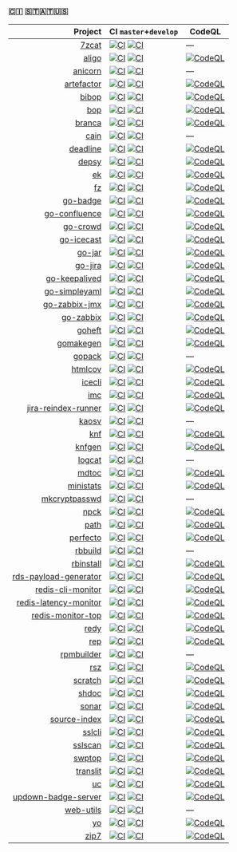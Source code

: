 ### 🇨​​​​​🇮​​​​​ 🇸​​​​​🇹​​​​​🇦​​​​​🇹​​​​​🇺​​​​​🇸​​​​​

| Project | CI `master`+`develop` | CodeQL |
|---------:|----|--------|
| [7zcat](https://kaos.sh/7zcat) | [![CI](https://kaos.sh/w/7zcat/ci.svg?branch=master)](https://kaos.sh/w/7zcat/ci?query=branch:master) [![CI](https://kaos.sh/w/7zcat/ci.svg?branch=develop)](https://kaos.sh/w/perfecto/ci?query=branch:develop) | — |
| [aligo](https://kaos.sh/aligo) | [![CI](https://kaos.sh/w/aligo/ci.svg?branch=master)](https://kaos.sh/w/aligo/ci?query=branch:master) [![CI](https://kaos.sh/w/aligo/ci.svg?branch=develop)](https://kaos.sh/w/perfecto/ci?query=branch:develop) | [![CodeQL](https://kaos.sh/w/aligo/codeql.svg)](https://kaos.sh/w/perfecto/codeql) |
| [anicorn](https://kaos.sh/anicorn) | [![CI](https://kaos.sh/w/anicorn/ci.svg?branch=master)](https://kaos.sh/w/anicorn/ci?query=branch:master) [![CI](https://kaos.sh/w/anicorn/ci.svg?branch=develop)](https://kaos.sh/w/perfecto/ci?query=branch:develop) | — |
| [artefactor](https://kaos.sh/artefactor) | [![CI](https://kaos.sh/w/artefactor/ci.svg?branch=master)](https://kaos.sh/w/artefactor/ci?query=branch:master) [![CI](https://kaos.sh/w/artefactor/ci.svg?branch=develop)](https://kaos.sh/w/perfecto/ci?query=branch:develop) | [![CodeQL](https://kaos.sh/w/artefactor/codeql.svg)](https://kaos.sh/w/perfecto/codeql) |
| [bibop](https://kaos.sh/bibop) | [![CI](https://kaos.sh/w/bibop/ci.svg?branch=master)](https://kaos.sh/w/bibop/ci?query=branch:master) [![CI](https://kaos.sh/w/bibop/ci.svg?branch=develop)](https://kaos.sh/w/perfecto/ci?query=branch:develop) | [![CodeQL](https://kaos.sh/w/bibop/codeql.svg)](https://kaos.sh/w/perfecto/codeql) |
| [bop](https://kaos.sh/bop) | [![CI](https://kaos.sh/w/bop/ci.svg?branch=master)](https://kaos.sh/w/bop/ci?query=branch:master) [![CI](https://kaos.sh/w/bop/ci.svg?branch=develop)](https://kaos.sh/w/perfecto/ci?query=branch:develop) | [![CodeQL](https://kaos.sh/w/bop/codeql.svg)](https://kaos.sh/w/perfecto/codeql) |
| [branca](https://kaos.sh/branca) | [![CI](https://kaos.sh/w/branca/ci.svg?branch=master)](https://kaos.sh/w/branca/ci?query=branch:master) [![CI](https://kaos.sh/w/branca/ci.svg?branch=develop)](https://kaos.sh/w/perfecto/ci?query=branch:develop) | [![CodeQL](https://kaos.sh/w/branca/codeql.svg)](https://kaos.sh/w/perfecto/codeql) |
| [cain](https://kaos.sh/cain) | [![CI](https://kaos.sh/w/cain/ci.svg?branch=master)](https://kaos.sh/w/cain/ci?query=branch:master) [![CI](https://kaos.sh/w/cain/ci.svg?branch=develop)](https://kaos.sh/w/perfecto/ci?query=branch:develop) | — |
| [deadline](https://kaos.sh/deadline) | [![CI](https://kaos.sh/w/deadline/ci.svg?branch=master)](https://kaos.sh/w/deadline/ci?query=branch:master) [![CI](https://kaos.sh/w/deadline/ci.svg?branch=develop)](https://kaos.sh/w/perfecto/ci?query=branch:develop) | [![CodeQL](https://kaos.sh/w/deadline/codeql.svg)](https://kaos.sh/w/perfecto/codeql) |
| [depsy](https://kaos.sh/depsy) | [![CI](https://kaos.sh/w/depsy/ci.svg?branch=master)](https://kaos.sh/w/depsy/ci?query=branch:master) [![CI](https://kaos.sh/w/depsy/ci.svg?branch=develop)](https://kaos.sh/w/perfecto/ci?query=branch:develop) | [![CodeQL](https://kaos.sh/w/depsy/codeql.svg)](https://kaos.sh/w/perfecto/codeql) |
| [ek](https://kaos.sh/ek) | [![CI](https://kaos.sh/w/ek/ci.svg?branch=master)](https://kaos.sh/w/ek/ci?query=branch:master) [![CI](https://kaos.sh/w/ek/ci.svg?branch=develop)](https://kaos.sh/w/perfecto/ci?query=branch:develop) | [![CodeQL](https://kaos.sh/w/ek/codeql.svg)](https://kaos.sh/w/perfecto/codeql) |
| [fz](https://kaos.sh/fz) | [![CI](https://kaos.sh/w/fz/ci.svg?branch=master)](https://kaos.sh/w/fz/ci?query=branch:master) [![CI](https://kaos.sh/w/fz/ci.svg?branch=develop)](https://kaos.sh/w/perfecto/ci?query=branch:develop) | [![CodeQL](https://kaos.sh/w/fz/codeql.svg)](https://kaos.sh/w/perfecto/codeql) |
| [go-badge](https://kaos.sh/go-badge) | [![CI](https://kaos.sh/w/go-badge/ci.svg?branch=master)](https://kaos.sh/w/go-badge/ci?query=branch:master) [![CI](https://kaos.sh/w/go-badge/ci.svg?branch=develop)](https://kaos.sh/w/perfecto/ci?query=branch:develop) | [![CodeQL](https://kaos.sh/w/go-badge/codeql.svg)](https://kaos.sh/w/perfecto/codeql) |
| [go-confluence](https://kaos.sh/go-confluence) | [![CI](https://kaos.sh/w/go-confluence/ci.svg?branch=master)](https://kaos.sh/w/go-confluence/ci?query=branch:master) [![CI](https://kaos.sh/w/go-confluence/ci.svg?branch=develop)](https://kaos.sh/w/perfecto/ci?query=branch:develop) | [![CodeQL](https://kaos.sh/w/go-confluence/codeql.svg)](https://kaos.sh/w/perfecto/codeql) |
| [go-crowd](https://kaos.sh/go-crowd) | [![CI](https://kaos.sh/w/go-crowd/ci.svg?branch=master)](https://kaos.sh/w/go-crowd/ci?query=branch:master) [![CI](https://kaos.sh/w/go-crowd/ci.svg?branch=develop)](https://kaos.sh/w/perfecto/ci?query=branch:develop) | [![CodeQL](https://kaos.sh/w/go-crowd/codeql.svg)](https://kaos.sh/w/perfecto/codeql) |
| [go-icecast](https://kaos.sh/go-icecast) | [![CI](https://kaos.sh/w/go-icecast/ci.svg?branch=master)](https://kaos.sh/w/go-icecast/ci?query=branch:master) [![CI](https://kaos.sh/w/go-icecast/ci.svg?branch=develop)](https://kaos.sh/w/perfecto/ci?query=branch:develop) | [![CodeQL](https://kaos.sh/w/go-icecast/codeql.svg)](https://kaos.sh/w/perfecto/codeql) |
| [go-jar](https://kaos.sh/go-jar) | [![CI](https://kaos.sh/w/go-jar/ci.svg?branch=master)](https://kaos.sh/w/go-jar/ci?query=branch:master) [![CI](https://kaos.sh/w/go-jar/ci.svg?branch=develop)](https://kaos.sh/w/perfecto/ci?query=branch:develop) | [![CodeQL](https://kaos.sh/w/go-jar/codeql.svg)](https://kaos.sh/w/perfecto/codeql) |
| [go-jira](https://kaos.sh/go-jira) | [![CI](https://kaos.sh/w/go-jira/ci.svg?branch=master)](https://kaos.sh/w/go-jira/ci?query=branch:master) [![CI](https://kaos.sh/w/go-jira/ci.svg?branch=develop)](https://kaos.sh/w/perfecto/ci?query=branch:develop) | [![CodeQL](https://kaos.sh/w/go-jira/codeql.svg)](https://kaos.sh/w/perfecto/codeql) |
| [go-keepalived](https://kaos.sh/go-keepalived) | [![CI](https://kaos.sh/w/go-keepalived/ci.svg?branch=master)](https://kaos.sh/w/go-keepalived/ci?query=branch:master) [![CI](https://kaos.sh/w/go-keepalived/ci.svg?branch=develop)](https://kaos.sh/w/perfecto/ci?query=branch:develop) | [![CodeQL](https://kaos.sh/w/go-keepalived/codeql.svg)](https://kaos.sh/w/perfecto/codeql) |
| [go-simpleyaml](https://kaos.sh/go-simpleyaml) | [![CI](https://kaos.sh/w/go-simpleyaml/ci.svg?branch=master)](https://kaos.sh/w/go-simpleyaml/ci?query=branch:master) [![CI](https://kaos.sh/w/go-simpleyaml/ci.svg?branch=develop)](https://kaos.sh/w/perfecto/ci?query=branch:develop) | [![CodeQL](https://kaos.sh/w/go-simpleyaml/codeql.svg)](https://kaos.sh/w/perfecto/codeql) |
| [go-zabbix-jmx](https://kaos.sh/go-zabbix-jmx) | [![CI](https://kaos.sh/w/go-zabbix-jmx/ci.svg?branch=master)](https://kaos.sh/w/go-zabbix-jmx/ci?query=branch:master) [![CI](https://kaos.sh/w/go-zabbix-jmx/ci.svg?branch=develop)](https://kaos.sh/w/perfecto/ci?query=branch:develop) | [![CodeQL](https://kaos.sh/w/go-zabbix-jmx/codeql.svg)](https://kaos.sh/w/perfecto/codeql) |
| [go-zabbix](https://kaos.sh/go-zabbix) | [![CI](https://kaos.sh/w/go-zabbix/ci.svg?branch=master)](https://kaos.sh/w/go-zabbix/ci?query=branch:master) [![CI](https://kaos.sh/w/go-zabbix/ci.svg?branch=develop)](https://kaos.sh/w/perfecto/ci?query=branch:develop) | [![CodeQL](https://kaos.sh/w/go-zabbix/codeql.svg)](https://kaos.sh/w/perfecto/codeql) |
| [goheft](https://kaos.sh/goheft) | [![CI](https://kaos.sh/w/goheft/ci.svg?branch=master)](https://kaos.sh/w/goheft/ci?query=branch:master) [![CI](https://kaos.sh/w/goheft/ci.svg?branch=develop)](https://kaos.sh/w/perfecto/ci?query=branch:develop) | [![CodeQL](https://kaos.sh/w/goheft/codeql.svg)](https://kaos.sh/w/perfecto/codeql) |
| [gomakegen](https://kaos.sh/gomakegen) | [![CI](https://kaos.sh/w/gomakegen/ci.svg?branch=master)](https://kaos.sh/w/gomakegen/ci?query=branch:master) [![CI](https://kaos.sh/w/gomakegen/ci.svg?branch=develop)](https://kaos.sh/w/perfecto/ci?query=branch:develop) | [![CodeQL](https://kaos.sh/w/gomakegen/codeql.svg)](https://kaos.sh/w/perfecto/codeql) |
| [gopack](https://kaos.sh/gopack) | [![CI](https://kaos.sh/w/gopack/ci.svg?branch=master)](https://kaos.sh/w/gopack/ci?query=branch:master) [![CI](https://kaos.sh/w/gopack/ci.svg?branch=develop)](https://kaos.sh/w/perfecto/ci?query=branch:develop) | — |
| [htmlcov](https://kaos.sh/htmlcov) | [![CI](https://kaos.sh/w/htmlcov/ci.svg?branch=master)](https://kaos.sh/w/htmlcov/ci?query=branch:master) [![CI](https://kaos.sh/w/htmlcov/ci.svg?branch=develop)](https://kaos.sh/w/perfecto/ci?query=branch:develop) | [![CodeQL](https://kaos.sh/w/htmlcov/codeql.svg)](https://kaos.sh/w/perfecto/codeql) |
| [icecli](https://kaos.sh/icecli) | [![CI](https://kaos.sh/w/icecli/ci.svg?branch=master)](https://kaos.sh/w/icecli/ci?query=branch:master) [![CI](https://kaos.sh/w/icecli/ci.svg?branch=develop)](https://kaos.sh/w/perfecto/ci?query=branch:develop) | [![CodeQL](https://kaos.sh/w/icecli/codeql.svg)](https://kaos.sh/w/perfecto/codeql) |
| [imc](https://kaos.sh/imc) | [![CI](https://kaos.sh/w/imc/ci.svg?branch=master)](https://kaos.sh/w/imc/ci?query=branch:master) [![CI](https://kaos.sh/w/imc/ci.svg?branch=develop)](https://kaos.sh/w/perfecto/ci?query=branch:develop) | [![CodeQL](https://kaos.sh/w/imc/codeql.svg)](https://kaos.sh/w/perfecto/codeql) |
| [jira-reindex-runner](https://kaos.sh/jira-reindex-runner) | [![CI](https://kaos.sh/w/jira-reindex-runner/ci.svg?branch=master)](https://kaos.sh/w/jira-reindex-runner/ci?query=branch:master) [![CI](https://kaos.sh/w/jira-reindex-runner/ci.svg?branch=develop)](https://kaos.sh/w/perfecto/ci?query=branch:develop) | [![CodeQL](https://kaos.sh/w/jira-reindex-runner/codeql.svg)](https://kaos.sh/w/perfecto/codeql) |
| [kaosv](https://kaos.sh/kaosv) | [![CI](https://kaos.sh/w/kaosv/ci.svg?branch=master)](https://kaos.sh/w/kaosv/ci?query=branch:master) [![CI](https://kaos.sh/w/kaosv/ci.svg?branch=develop)](https://kaos.sh/w/perfecto/ci?query=branch:develop) | — |
| [knf](https://kaos.sh/knf) | [![CI](https://kaos.sh/w/knf/ci.svg?branch=master)](https://kaos.sh/w/knf/ci?query=branch:master) [![CI](https://kaos.sh/w/knf/ci.svg?branch=develop)](https://kaos.sh/w/perfecto/ci?query=branch:develop) | [![CodeQL](https://kaos.sh/w/knf/codeql.svg)](https://kaos.sh/w/perfecto/codeql) |
| [knfgen](https://kaos.sh/knfgen) | [![CI](https://kaos.sh/w/knfgen/ci.svg?branch=master)](https://kaos.sh/w/knfgen/ci?query=branch:master) [![CI](https://kaos.sh/w/knfgen/ci.svg?branch=develop)](https://kaos.sh/w/perfecto/ci?query=branch:develop) | [![CodeQL](https://kaos.sh/w/knfgen/codeql.svg)](https://kaos.sh/w/perfecto/codeql) |
| [logcat](https://kaos.sh/logcat) | [![CI](https://kaos.sh/w/logcat/ci.svg?branch=master)](https://kaos.sh/w/logcat/ci?query=branch:master) [![CI](https://kaos.sh/w/logcat/ci.svg?branch=develop)](https://kaos.sh/w/perfecto/ci?query=branch:develop) | — |
| [mdtoc](https://kaos.sh/mdtoc) | [![CI](https://kaos.sh/w/mdtoc/ci.svg?branch=master)](https://kaos.sh/w/mdtoc/ci?query=branch:master) [![CI](https://kaos.sh/w/mdtoc/ci.svg?branch=develop)](https://kaos.sh/w/perfecto/ci?query=branch:develop) | [![CodeQL](https://kaos.sh/w/mdtoc/codeql.svg)](https://kaos.sh/w/perfecto/codeql) |
| [ministats](https://kaos.sh/ministats) | [![CI](https://kaos.sh/w/ministats/ci.svg?branch=master)](https://kaos.sh/w/ministats/ci?query=branch:master) [![CI](https://kaos.sh/w/ministats/ci.svg?branch=develop)](https://kaos.sh/w/perfecto/ci?query=branch:develop) | [![CodeQL](https://kaos.sh/w/ministats/codeql.svg)](https://kaos.sh/w/perfecto/codeql) |
| [mkcryptpasswd](https://kaos.sh/mkcryptpasswd) | [![CI](https://kaos.sh/w/mkcryptpasswd/ci.svg?branch=master)](https://kaos.sh/w/mkcryptpasswd/ci?query=branch:master) [![CI](https://kaos.sh/w/mkcryptpasswd/ci.svg?branch=develop)](https://kaos.sh/w/perfecto/ci?query=branch:develop) | — |
| [npck](https://kaos.sh/npck) | [![CI](https://kaos.sh/w/npck/ci.svg?branch=master)](https://kaos.sh/w/npck/ci?query=branch:master) [![CI](https://kaos.sh/w/npck/ci.svg?branch=develop)](https://kaos.sh/w/perfecto/ci?query=branch:develop) | [![CodeQL](https://kaos.sh/w/npck/codeql.svg)](https://kaos.sh/w/perfecto/codeql) |
| [path](https://kaos.sh/path) | [![CI](https://kaos.sh/w/path/ci.svg?branch=master)](https://kaos.sh/w/path/ci?query=branch:master) [![CI](https://kaos.sh/w/path/ci.svg?branch=develop)](https://kaos.sh/w/perfecto/ci?query=branch:develop) | [![CodeQL](https://kaos.sh/w/path/codeql.svg)](https://kaos.sh/w/perfecto/codeql) |
| [perfecto](https://kaos.sh/perfecto) | [![CI](https://kaos.sh/w/perfecto/ci.svg?branch=master)](https://kaos.sh/w/perfecto/ci?query=branch:master) [![CI](https://kaos.sh/w/perfecto/ci.svg?branch=develop)](https://kaos.sh/w/perfecto/ci?query=branch:develop) | [![CodeQL](https://kaos.sh/w/perfecto/codeql.svg)](https://kaos.sh/w/perfecto/codeql) |
| [rbbuild](https://kaos.sh/rbbuild) | [![CI](https://kaos.sh/w/rbbuild/ci.svg?branch=master)](https://kaos.sh/w/rbbuild/ci?query=branch:master) [![CI](https://kaos.sh/w/rbbuild/ci.svg?branch=develop)](https://kaos.sh/w/perfecto/ci?query=branch:develop) | — |
| [rbinstall](https://kaos.sh/rbinstall) | [![CI](https://kaos.sh/w/rbinstall/ci.svg?branch=master)](https://kaos.sh/w/rbinstall/ci?query=branch:master) [![CI](https://kaos.sh/w/rbinstall/ci.svg?branch=develop)](https://kaos.sh/w/perfecto/ci?query=branch:develop) | [![CodeQL](https://kaos.sh/w/rbinstall/codeql.svg)](https://kaos.sh/w/perfecto/codeql) |
| [rds-payload-generator](https://kaos.sh/rds-payload-generator) | [![CI](https://kaos.sh/w/rds-payload-generator/ci.svg?branch=master)](https://kaos.sh/w/rds-payload-generator/ci?query=branch:master) [![CI](https://kaos.sh/w/rds-payload-generator/ci.svg?branch=develop)](https://kaos.sh/w/perfecto/ci?query=branch:develop) | [![CodeQL](https://kaos.sh/w/rds-payload-generator/codeql.svg)](https://kaos.sh/w/perfecto/codeql) |
| [redis-cli-monitor](https://kaos.sh/redis-cli-monitor) | [![CI](https://kaos.sh/w/redis-cli-monitor/ci.svg?branch=master)](https://kaos.sh/w/redis-cli-monitor/ci?query=branch:master) [![CI](https://kaos.sh/w/redis-cli-monitor/ci.svg?branch=develop)](https://kaos.sh/w/perfecto/ci?query=branch:develop) | [![CodeQL](https://kaos.sh/w/redis-cli-monitor/codeql.svg)](https://kaos.sh/w/perfecto/codeql) |
| [redis-latency-monitor](https://kaos.sh/redis-latency-monitor) | [![CI](https://kaos.sh/w/redis-latency-monitor/ci.svg?branch=master)](https://kaos.sh/w/redis-latency-monitor/ci?query=branch:master) [![CI](https://kaos.sh/w/redis-latency-monitor/ci.svg?branch=develop)](https://kaos.sh/w/perfecto/ci?query=branch:develop) | [![CodeQL](https://kaos.sh/w/redis-latency-monitor/codeql.svg)](https://kaos.sh/w/perfecto/codeql) |
| [redis-monitor-top](https://kaos.sh/redis-monitor-top) | [![CI](https://kaos.sh/w/redis-monitor-top/ci.svg?branch=master)](https://kaos.sh/w/redis-monitor-top/ci?query=branch:master) [![CI](https://kaos.sh/w/redis-monitor-top/ci.svg?branch=develop)](https://kaos.sh/w/perfecto/ci?query=branch:develop) | [![CodeQL](https://kaos.sh/w/redis-monitor-top/codeql.svg)](https://kaos.sh/w/perfecto/codeql) |
| [redy](https://kaos.sh/redy) | [![CI](https://kaos.sh/w/redy/ci.svg?branch=master)](https://kaos.sh/w/redy/ci?query=branch:master) [![CI](https://kaos.sh/w/redy/ci.svg?branch=develop)](https://kaos.sh/w/perfecto/ci?query=branch:develop) | [![CodeQL](https://kaos.sh/w/redy/codeql.svg)](https://kaos.sh/w/perfecto/codeql) |
| [rep](https://kaos.sh/rep) | [![CI](https://kaos.sh/w/rep/ci.svg?branch=master)](https://kaos.sh/w/rep/ci?query=branch:master) [![CI](https://kaos.sh/w/rep/ci.svg?branch=develop)](https://kaos.sh/w/perfecto/ci?query=branch:develop) | [![CodeQL](https://kaos.sh/w/rep/codeql.svg)](https://kaos.sh/w/perfecto/codeql) |
| [rpmbuilder](https://kaos.sh/rpmbuilder) | [![CI](https://kaos.sh/w/rpmbuilder/ci.svg?branch=master)](https://kaos.sh/w/rpmbuilder/ci?query=branch:master) [![CI](https://kaos.sh/w/rpmbuilder/ci.svg?branch=develop)](https://kaos.sh/w/perfecto/ci?query=branch:develop) | — |
| [rsz](https://kaos.sh/rsz) | [![CI](https://kaos.sh/w/rsz/ci.svg?branch=master)](https://kaos.sh/w/rsz/ci?query=branch:master) [![CI](https://kaos.sh/w/rsz/ci.svg?branch=develop)](https://kaos.sh/w/perfecto/ci?query=branch:develop) | [![CodeQL](https://kaos.sh/w/rsz/codeql.svg)](https://kaos.sh/w/perfecto/codeql) |
| [scratch](https://kaos.sh/scratch) | [![CI](https://kaos.sh/w/scratch/ci.svg?branch=master)](https://kaos.sh/w/scratch/ci?query=branch:master) [![CI](https://kaos.sh/w/scratch/ci.svg?branch=develop)](https://kaos.sh/w/perfecto/ci?query=branch:develop) | [![CodeQL](https://kaos.sh/w/scratch/codeql.svg)](https://kaos.sh/w/perfecto/codeql) |
| [shdoc](https://kaos.sh/shdoc) | [![CI](https://kaos.sh/w/shdoc/ci.svg?branch=master)](https://kaos.sh/w/shdoc/ci?query=branch:master) [![CI](https://kaos.sh/w/shdoc/ci.svg?branch=develop)](https://kaos.sh/w/perfecto/ci?query=branch:develop) | [![CodeQL](https://kaos.sh/w/shdoc/codeql.svg)](https://kaos.sh/w/perfecto/codeql) |
| [sonar](https://kaos.sh/sonar) | [![CI](https://kaos.sh/w/sonar/ci.svg?branch=master)](https://kaos.sh/w/sonar/ci?query=branch:master) [![CI](https://kaos.sh/w/sonar/ci.svg?branch=develop)](https://kaos.sh/w/perfecto/ci?query=branch:develop) | [![CodeQL](https://kaos.sh/w/sonar/codeql.svg)](https://kaos.sh/w/perfecto/codeql) |
| [source-index](https://kaos.sh/source-index) | [![CI](https://kaos.sh/w/source-index/ci.svg?branch=master)](https://kaos.sh/w/source-index/ci?query=branch:master) [![CI](https://kaos.sh/w/source-index/ci.svg?branch=develop)](https://kaos.sh/w/perfecto/ci?query=branch:develop) | [![CodeQL](https://kaos.sh/w/source-index/codeql.svg)](https://kaos.sh/w/perfecto/codeql) |
| [sslcli](https://kaos.sh/sslcli) | [![CI](https://kaos.sh/w/sslcli/ci.svg?branch=master)](https://kaos.sh/w/sslcli/ci?query=branch:master) [![CI](https://kaos.sh/w/sslcli/ci.svg?branch=develop)](https://kaos.sh/w/perfecto/ci?query=branch:develop) | [![CodeQL](https://kaos.sh/w/sslcli/codeql.svg)](https://kaos.sh/w/perfecto/codeql) |
| [sslscan](https://kaos.sh/sslscan) | [![CI](https://kaos.sh/w/sslscan/ci.svg?branch=master)](https://kaos.sh/w/sslscan/ci?query=branch:master) [![CI](https://kaos.sh/w/sslscan/ci.svg?branch=develop)](https://kaos.sh/w/perfecto/ci?query=branch:develop) | [![CodeQL](https://kaos.sh/w/sslscan/codeql.svg)](https://kaos.sh/w/perfecto/codeql) |
| [swptop](https://kaos.sh/swptop) | [![CI](https://kaos.sh/w/swptop/ci.svg?branch=master)](https://kaos.sh/w/swptop/ci?query=branch:master) [![CI](https://kaos.sh/w/swptop/ci.svg?branch=develop)](https://kaos.sh/w/perfecto/ci?query=branch:develop) | [![CodeQL](https://kaos.sh/w/swptop/codeql.svg)](https://kaos.sh/w/perfecto/codeql) |
| [translit](https://kaos.sh/translit) | [![CI](https://kaos.sh/w/translit/ci.svg?branch=master)](https://kaos.sh/w/translit/ci?query=branch:master) [![CI](https://kaos.sh/w/translit/ci.svg?branch=develop)](https://kaos.sh/w/perfecto/ci?query=branch:develop) | [![CodeQL](https://kaos.sh/w/translit/codeql.svg)](https://kaos.sh/w/perfecto/codeql) |
| [uc](https://kaos.sh/uc) | [![CI](https://kaos.sh/w/uc/ci.svg?branch=master)](https://kaos.sh/w/uc/ci?query=branch:master) [![CI](https://kaos.sh/w/uc/ci.svg?branch=develop)](https://kaos.sh/w/perfecto/ci?query=branch:develop) | [![CodeQL](https://kaos.sh/w/uc/codeql.svg)](https://kaos.sh/w/perfecto/codeql) |
| [updown-badge-server](https://kaos.sh/updown-badge-server) | [![CI](https://kaos.sh/w/updown-badge-server/ci.svg?branch=master)](https://kaos.sh/w/updown-badge-server/ci?query=branch:master) [![CI](https://kaos.sh/w/updown-badge-server/ci.svg?branch=develop)](https://kaos.sh/w/perfecto/ci?query=branch:develop) | [![CodeQL](https://kaos.sh/w/updown-badge-server/codeql.svg)](https://kaos.sh/w/perfecto/codeql) |
| [web-utils](https://kaos.sh/web-utils) | [![CI](https://kaos.sh/w/web-utils/ci.svg?branch=master)](https://kaos.sh/w/web-utils/ci?query=branch:master) [![CI](https://kaos.sh/w/web-utils/ci.svg?branch=develop)](https://kaos.sh/w/perfecto/ci?query=branch:develop) | — |
| [yo](https://kaos.sh/yo) | [![CI](https://kaos.sh/w/yo/ci.svg?branch=master)](https://kaos.sh/w/yo/ci?query=branch:master) [![CI](https://kaos.sh/w/yo/ci.svg?branch=develop)](https://kaos.sh/w/perfecto/ci?query=branch:develop) | [![CodeQL](https://kaos.sh/w/yo/codeql.svg)](https://kaos.sh/w/perfecto/codeql) |
| [zip7](https://kaos.sh/zip7) | [![CI](https://kaos.sh/w/zip7/ci.svg?branch=master)](https://kaos.sh/w/zip7/ci?query=branch:master) [![CI](https://kaos.sh/w/zip7/ci.svg?branch=develop)](https://kaos.sh/w/perfecto/ci?query=branch:develop) | [![CodeQL](https://kaos.sh/w/zip7/codeql.svg)](https://kaos.sh/w/perfecto/codeql) |

